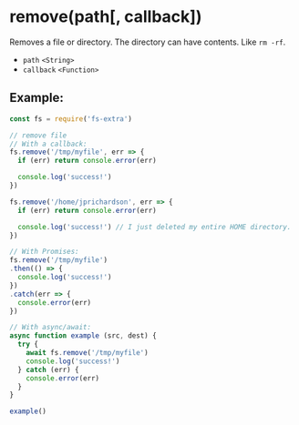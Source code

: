 # remove(path[, callback])

Removes a file or directory. The directory can have contents. Like `rm -rf`.

- `path` `<String>`
- `callback` `<Function>`

## Example:

```js
const fs = require('fs-extra')

// remove file
// With a callback:
fs.remove('/tmp/myfile', err => {
  if (err) return console.error(err)

  console.log('success!')
})

fs.remove('/home/jprichardson', err => {
  if (err) return console.error(err)

  console.log('success!') // I just deleted my entire HOME directory.
})

// With Promises:
fs.remove('/tmp/myfile')
.then(() => {
  console.log('success!')
})
.catch(err => {
  console.error(err)
})

// With async/await:
async function example (src, dest) {
  try {
    await fs.remove('/tmp/myfile')
    console.log('success!')
  } catch (err) {
    console.error(err)
  }
}

example()
```
